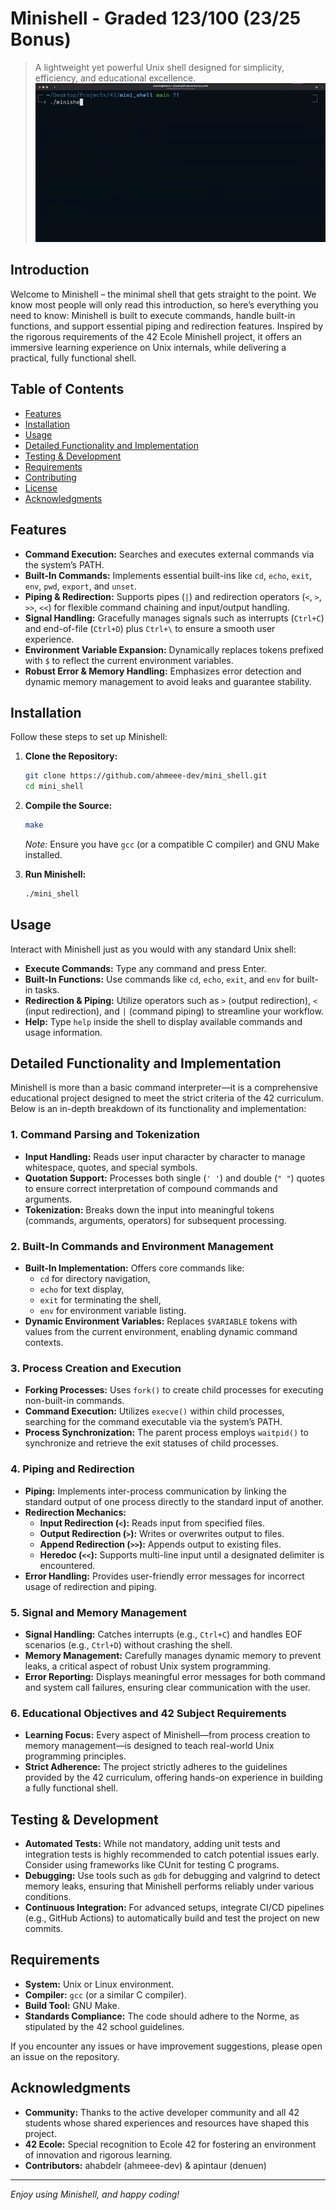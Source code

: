# Minishell - Graded 123/100 (23/25 Bonus)
> A lightweight yet powerful Unix shell designed for simplicity, efficiency, and educational excellence.
![mini-demo](mini.gif)
## Introduction
Welcome to Minishell – the minimal shell that gets straight to the point. We know most people will only read this introduction, so here’s everything you need to know: Minishell is built to execute commands, handle built-in functions, and support essential piping and redirection features. Inspired by the rigorous requirements of the 42 Ecole Minishell project, it offers an immersive learning experience on Unix internals, while delivering a practical, fully functional shell.

## Table of Contents
- [Features](#features)
- [Installation](#installation)
- [Usage](#usage)
- [Detailed Functionality and Implementation](#detailed-functionality-and-implementation)
- [Testing & Development](#testing--development)
- [Requirements](#requirements)
- [Contributing](#contributing)
- [License](#license)
- [Acknowledgments](#acknowledgments)

## Features
- **Command Execution:** Searches and executes external commands via the system’s PATH.
- **Built-In Commands:** Implements essential built-ins like `cd`, `echo`, `exit`, `env`, `pwd`, `export`, and `unset`.
- **Piping & Redirection:** Supports pipes (`|`) and redirection operators (`<`, `>`, `>>`, `<<`) for flexible command chaining and input/output handling.
- **Signal Handling:** Gracefully manages signals such as interrupts (`Ctrl+C`) and end-of-file (`Ctrl+D`) plus `Ctrl+\` to ensure a smooth user experience.
- **Environment Variable Expansion:** Dynamically replaces tokens prefixed with `$` to reflect the current environment variables.
- **Robust Error & Memory Handling:** Emphasizes error detection and dynamic memory management to avoid leaks and guarantee stability.

## Installation
Follow these steps to set up Minishell:

1. **Clone the Repository:**
    ```bash
    git clone https://github.com/ahmeee-dev/mini_shell.git
    cd mini_shell
    ```

2. **Compile the Source:**
    ```bash
    make
    ```
    *Note:* Ensure you have `gcc` (or a compatible C compiler) and GNU Make installed.

3. **Run Minishell:**
    ```bash
    ./mini_shell
    ```

## Usage
Interact with Minishell just as you would with any standard Unix shell:

- **Execute Commands:** Type any command and press Enter.
- **Built-In Functions:** Use commands like `cd`, `echo`, `exit`, and `env` for built-in tasks.
- **Redirection & Piping:** Utilize operators such as `>` (output redirection), `<` (input redirection), and `|` (command piping) to streamline your workflow.
- **Help:** Type `help` inside the shell to display available commands and usage information.

## Detailed Functionality and Implementation
Minishell is more than a basic command interpreter—it is a comprehensive educational project designed to meet the strict criteria of the 42 curriculum. Below is an in-depth breakdown of its functionality and implementation:

### 1. Command Parsing and Tokenization
- **Input Handling:** Reads user input character by character to manage whitespace, quotes, and special symbols.
- **Quotation Support:** Processes both single (`' '`) and double (`" "`) quotes to ensure correct interpretation of compound commands and arguments.
- **Tokenization:** Breaks down the input into meaningful tokens (commands, arguments, operators) for subsequent processing.

### 2. Built-In Commands and Environment Management
- **Built-In Implementation:** Offers core commands like:
  - `cd` for directory navigation,
  - `echo` for text display,
  - `exit` for terminating the shell,
  - `env` for environment variable listing.
- **Dynamic Environment Variables:** Replaces `$VARIABLE` tokens with values from the current environment, enabling dynamic command contexts.

### 3. Process Creation and Execution
- **Forking Processes:** Uses `fork()` to create child processes for executing non-built-in commands.
- **Command Execution:** Utilizes `execve()` within child processes, searching for the command executable via the system’s PATH.
- **Process Synchronization:** The parent process employs `waitpid()` to synchronize and retrieve the exit statuses of child processes.

### 4. Piping and Redirection
- **Piping:** Implements inter-process communication by linking the standard output of one process directly to the standard input of another.
- **Redirection Mechanics:**
  - **Input Redirection (`<`):** Reads input from specified files.
  - **Output Redirection (`>`):** Writes or overwrites output to files.
  - **Append Redirection (`>>`):** Appends output to existing files.
  - **Heredoc (`<<`):** Supports multi-line input until a designated delimiter is encountered.
- **Error Handling:** Provides user-friendly error messages for incorrect usage of redirection and piping.

### 5. Signal and Memory Management
- **Signal Handling:** Catches interrupts (e.g., `Ctrl+C`) and handles EOF scenarios (e.g., `Ctrl+D`) without crashing the shell.
- **Memory Management:** Carefully manages dynamic memory to prevent leaks, a critical aspect of robust Unix system programming.
- **Error Reporting:** Displays meaningful error messages for both command and system call failures, ensuring clear communication with the user.

### 6. Educational Objectives and 42 Subject Requirements
- **Learning Focus:** Every aspect of Minishell—from process creation to memory management—is designed to teach real-world Unix programming principles.
- **Strict Adherence:** The project strictly adheres to the guidelines provided by the 42 curriculum, offering hands-on experience in building a fully functional shell.

## Testing & Development
- **Automated Tests:** While not mandatory, adding unit tests and integration tests is highly recommended to catch potential issues early. Consider using frameworks like CUnit for testing C programs.
- **Debugging:** Use tools such as `gdb` for debugging and valgrind to detect memory leaks, ensuring that Minishell performs reliably under various conditions.
- **Continuous Integration:** For advanced setups, integrate CI/CD pipelines (e.g., GitHub Actions) to automatically build and test the project on new commits.

## Requirements
- **System:** Unix or Linux environment.
- **Compiler:** `gcc` (or a similar C compiler).
- **Build Tool:** GNU Make.
- **Standards Compliance:** The code should adhere to the Norme, as stipulated by the 42 school guidelines.

If you encounter any issues or have improvement suggestions, please open an issue on the repository.

## Acknowledgments
- **Community:** Thanks to the active developer community and all 42 students whose shared experiences and resources have shaped this project.
- **42 Ecole:** Special recognition to Ecole 42 for fostering an environment of innovation and rigorous learning.
- **Contributors:** ahabdelr (ahmeee-dev) & apintaur (denuen)

---

*Enjoy using Minishell, and happy coding!*
